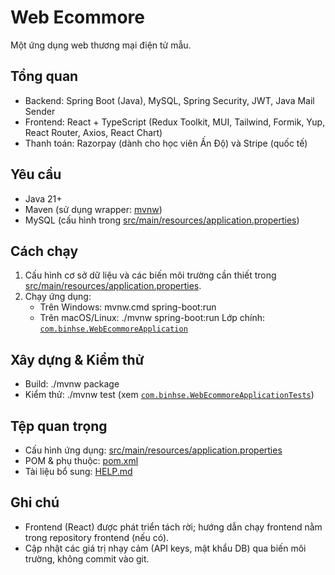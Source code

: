 # Web Ecommore

Một ứng dụng web thương mại điện tử mẫu.

## Tổng quan
- Backend: Spring Boot (Java), MySQL, Spring Security, JWT, Java Mail Sender  
- Frontend: React + TypeScript (Redux Toolkit, MUI, Tailwind, Formik, Yup, React Router, Axios, React Chart)  
- Thanh toán: Razorpay (dành cho học viên Ấn Độ) và Stripe (quốc tế)

## Yêu cầu
- Java 21+
- Maven (sử dụng wrapper: [mvnw](mvnw))
- MySQL (cấu hình trong [src/main/resources/application.properties](src/main/resources/application.properties))

## Cách chạy
1. Cấu hình cơ sở dữ liệu và các biến môi trường cần thiết trong [src/main/resources/application.properties](src/main/resources/application.properties).  
2. Chạy ứng dụng:
   - Trên Windows: mvnw.cmd spring-boot:run
   - Trên macOS/Linux: ./mvnw spring-boot:run
   Lớp chính: [`com.binhse.WebEcommoreApplication`](src/main/java/com/binhse/WebEcommoreApplication.java)

## Xây dựng & Kiểm thử
- Build: ./mvnw package
- Kiểm thử: ./mvnw test (xem [`com.binhse.WebEcommoreApplicationTests`](src/test/java/com/binhse/WebEcommoreApplicationTests.java))

## Tệp quan trọng
- Cấu hình ứng dụng: [src/main/resources/application.properties](src/main/resources/application.properties)  
- POM & phụ thuộc: [pom.xml](pom.xml)  
- Tài liệu bổ sung: [HELP.md](HELP.md)

## Ghi chú
- Frontend (React) được phát triển tách rời; hướng dẫn chạy frontend nằm trong repository frontend (nếu có).
- Cập nhật các giá trị nhạy cảm (API keys, mật khẩu DB) qua biến môi trường, không commit vào git.
